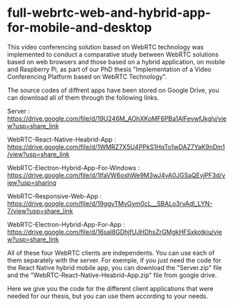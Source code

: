 # full-webrtc-web-and-hybrid-app-for-mobile-and-desktop

This video conferencing solution based on WebRTC technology was implemented to conduct a comparative study between WebRTC solutions based on web browsers and those based on a hybrid application, on mobile and Raspberry Pi, as part of our PhD thesis "Implementation of a Video Conferencing Platform based on WebRTC Technology".    

The source codes of diffrent apps have been stored on Google Drive, you can download all of them through the following links.

Server : https://drive.google.com/file/d/19U246M_AOhXKoMF6PBa1AlFeywfJkglv/view?usp=share_link

WebRTC-React-Native-Heabrid-App  :  https://drive.google.com/file/d/1WMRZ7X5U4PPkS1HqTo1wDAZ7YaK9nDm1/view?usp=share_link

WebRTC-Electron-Hybrid-App-For-Windows  :  https://drive.google.com/file/d/1lfaVW6oshWe9M3wJ4yA0JGSaQEyjPF3d/view?usp=sharing

WebRTC-Responsive-Web-App : https://drive.google.com/file/d/19ggvTMvGym0cL__SBALo3rvAdI_LYN-7/view?usp=share_link

WebRTC-Electron-Hybrid-App-For-App : https://drive.google.com/file/d/16saI8GDhjfUJHDhsZrGMgkHFSxkotkiu/view?usp=share_link




All of these four WebRTC clients are independents. You can use each of them separately with the server. For exemple, if you just need the code for the React Native hybrid mobile app, you can download the "Server.zip" file and the "WebRTC-React-Native-Heabrid-App.zip" file from google drive.

Here we give you the code for the different client applications that were needed for our thesis, but you can use them according to your needs. 
